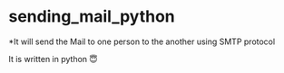 # sending_mail_python



*It will send the Mail to one person to the another using SMTP protocol

It is written in python 😇
